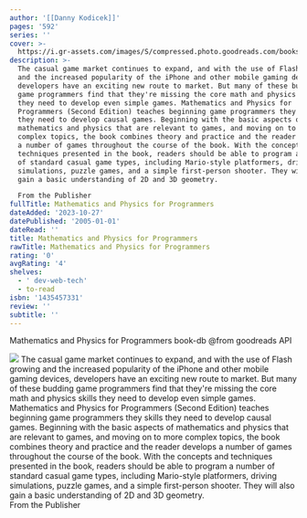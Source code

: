 ```yaml
---
author: '[[Danny Kodicek]]'
pages: '592'
series: ''
cover: >-
  https://i.gr-assets.com/images/S/compressed.photo.goodreads.com/books/1356462095l/10432838.jpg
description: >-
  The casual game market continues to expand, and with the use of Flash growing
  and the increased popularity of the iPhone and other mobile gaming devices,
  developers have an exciting new route to market. But many of these budding
  game programmers find that they're missing the core math and physics skills
  they need to develop even simple games. Mathematics and Physics for
  Programmers (Second Edition) teaches beginning game programmers they skills
  they need to develop causal games. Beginning with the basic aspects of
  mathematics and physics that are relevant to games, and moving on to more
  complex topics, the book combines theory and practice and the reader develops
  a number of games throughout the course of the book. With the concepts and
  techniques presented in the book, readers should be able to program a number
  of standard casual game types, including Mario-style platformers, driving
  simulations, puzzle games, and a simple first-person shooter. They will also
  gain a basic understanding of 2D and 3D geometry.  

  From the Publisher
fullTitle: Mathematics and Physics for Programmers
dateAdded: '2023-10-27'
datePublished: '2005-01-01'
dateRead: ''
title: Mathematics and Physics for Programmers
rawTitle: Mathematics and Physics for Programmers
rating: '0'
avgRating: '4'
shelves:
  - ' dev-web-tech'
  - to-read
isbn: '1435457331'
review: ''
subtitle: ''
---
```

Mathematics and Physics for Programmers book-db 
@from goodreads API

![](https:&#x2F;&#x2F;i.gr-assets.com&#x2F;images&#x2F;S&#x2F;compressed.photo.goodreads.com&#x2F;books&#x2F;1356462095l&#x2F;10432838.jpg)
The casual game market continues to expand, and with the use of Flash growing and the increased popularity of the iPhone and other mobile gaming devices, developers have an exciting new route to market. But many of these budding game programmers find that they&#39;re missing the core math and physics skills they need to develop even simple games. Mathematics and Physics for Programmers (Second Edition) teaches beginning game programmers they skills they need to develop causal games. Beginning with the basic aspects of mathematics and physics that are relevant to games, and moving on to more complex topics, the book combines theory and practice and the reader develops a number of games throughout the course of the book. With the concepts and techniques presented in the book, readers should be able to program a number of standard casual game types, including Mario-style platformers, driving simulations, puzzle games, and a simple first-person shooter. They will also gain a basic understanding of 2D and 3D geometry.  
From the Publisher